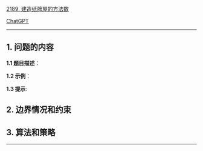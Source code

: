 [2189. 建造纸牌屋的方法数](https://leetcode.cn/problems/number-of-ways-to-build-house-of-cards)

[ChatGPT](chat.openai.com)

---

## 1. 问题的内容
**1.1 题目描述**：

**1.2 示例**：

**1.3 提示**:

## 2. 边界情况和约束


## 3. 算法和策略

---

